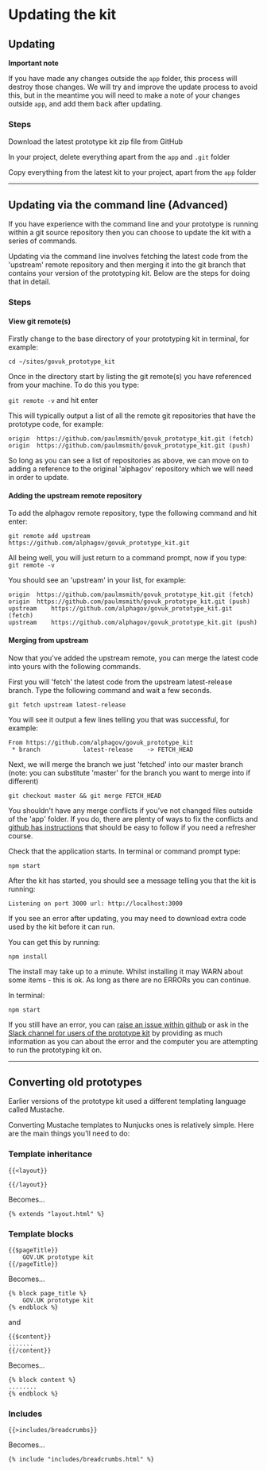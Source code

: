 # Updating the kit

## Updating

**Important note**

If you have made any changes outside the `app` folder, this process will destroy those changes. We will try and improve the update process to avoid this, but in the meantime you will need to make a note of your changes outside `app`, and add them back after updating.

### Steps

Download the latest prototype kit zip file from GitHub

In your project, delete everything apart from the `app` and `.git` folder

Copy everything from the latest kit to your project, apart from the `app` folder

---

## Updating via the command line (Advanced)

If you have experience with the command line and your prototype is running within a git source repository then you can choose to update the kit with a series of commands.

Updating via the command line involves fetching the latest code from the 'upstream' remote repository and then merging it into the git branch that contains your version of the prototyping kit. Below are the steps for doing that in detail.

### Steps

#### View git remote(s)

Firstly change to the base directory of your prototyping kit in terminal, for example:

```
cd ~/sites/govuk_prototype_kit
```

Once in the directory start by listing the git remote(s) you have referenced from your machine. To do this you type:

 ```git remote -v``` and hit enter

This will typically output a list of all the remote git repositories that have the prototype code, for example:

```
origin  https://github.com/paulmsmith/govuk_prototype_kit.git (fetch)
origin  https://github.com/paulmsmith/govuk_prototype_kit.git (push)
```

So long as you can see a list of repositories as above, we can move on to adding a reference to the original 'alphagov' repository which we will need in order to update.

#### Adding the upstream remote repository

To add the alphagov remote repository, type the following command and hit enter:

```
git remote add upstream https://github.com/alphagov/govuk_prototype_kit.git
```

All being well, you will just return to a command prompt, now if you type:
```git remote -v```

You should see an 'upstream' in your list, for example:

```
origin  https://github.com/paulmsmith/govuk_prototype_kit.git (fetch)
origin  https://github.com/paulmsmith/govuk_prototype_kit.git (push)
upstream    https://github.com/alphagov/govuk_prototype_kit.git (fetch)
upstream    https://github.com/alphagov/govuk_prototype_kit.git (push)
```

#### Merging from upstream

Now that you've added the upstream remote, you can merge the latest code into yours with the following commands.

First you will 'fetch' the latest code from the upstream latest-release branch. Type the following command and wait a few seconds.

```
git fetch upstream latest-release
```

You will see it output a few lines telling you that was successful, for example:

```
From https://github.com/alphagov/govuk_prototype_kit
 * branch            latest-release    -> FETCH_HEAD
```

Next, we will merge the branch we just 'fetched' into our master branch (note: you can substitute 'master' for the branch you want to merge into if different)

```
git checkout master && git merge FETCH_HEAD
```

You shouldn't have any merge conflicts if you've not changed files outside of the 'app' folder. If you do, there are plenty of ways to fix the conflicts and [github has instructions](https://help.github.com/articles/resolving-a-merge-conflict-from-the-command-line/) that should be easy to follow if you need a refresher course.

Check that the application starts. In terminal or command prompt type:

```
npm start
```

After the kit has started, you should see a message telling you that the kit is running:

```
Listening on port 3000 url: http://localhost:3000
```

If you see an error after updating, you may need to download extra code used by the kit before it can run.

You can get this by running:

```
npm install
```

The install may take up to a minute. Whilst installing it may WARN about some items - this is ok. As long as there are no ERRORs you can continue.

In terminal:

```
npm start
```

If you still have an error, you can [raise an issue within github](https://github.com/alphagov/govuk_prototype_kit/issues) or ask in the [Slack channel for users of the prototype kit](https://ukgovernmentdigital.slack.com/messages/prototype-kit/) by providing as much information as you can about the error and the computer you are attempting to run the prototyping kit on.

---

## Converting old prototypes

Earlier versions of the prototype kit used a different templating language called Mustache.

Converting Mustache templates to Nunjucks ones is relatively simple. Here are the main things you'll need to do:

### Template inheritance

    {{<layout}}

    {{/layout}}

Becomes…

    {% extends "layout.html" %}

### Template blocks

    {{$pageTitle}}
        GOV.UK prototype kit
    {{/pageTitle}}

Becomes…

    {% block page_title %}
        GOV.UK prototype kit
    {% endblock %}

and

    {{$content}}
    .......
    {{/content}}

Becomes...

    {% block content %}
    ........
    {% endblock %}

### Includes

    {{>includes/breadcrumbs}}

Becomes…

    {% include "includes/breadcrumbs.html" %}
